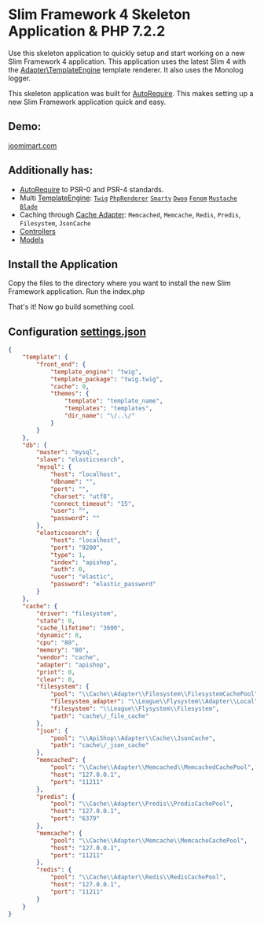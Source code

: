 # Slim Framework 4 Skeleton Application & PHP 7.2.2

Use this skeleton application to quickly setup and start working on a new Slim Framework 4 application. This application uses the latest Slim 4 with the [Adapter\TemplateEngine](https://github.com/pllano/template-engine) template renderer. It also uses the Monolog logger.

This skeleton application was built for [AutoRequire](https://github.com/pllano/auto-require). This makes setting up a new Slim Framework application quick and easy.

## Demo:
[joomimart.com](https://joomimart.com/)
 
## Additionally has:
- [AutoRequire](https://github.com/pllano/auto-require) to PSR-0 and PSR-4 standards.
- Multi [TemplateEngine](https://github.com/pllano/template-engine): [`Twig`](https://github.com/twigphp/Twig) [`PhpRenderer`](https://github.com/slimphp/PHP-View) [`Smarty`](https://github.com/smarty-php/smarty) [`Dwoo`](https://github.com/dwoo-project/dwoo) [`Fenom`](https://github.com/fenom-template/fenom)  [`Mustache`](https://github.com/bobthecow/mustache.php) [`Blade`](https://github.com/PhiloNL/Laravel-Blade)
- Caching through [Cache Adapter](https://github.com/pllano/cache): `Memcached`, `Memcache`, `Redis`, `Predis`, `Filesystem`, `JsonCache`
- [Controllers](https://github.com/pllano/Slim-4-Skeleton/tree/master/vendor/app/Controllers)
- [Models](https://github.com/pllano/Slim-4-Skeleton/tree/master/vendor/app/Models)
 
## Install the Application

Copy the files to the directory where you want to install the new Slim Framework application. Run the index.php

That's it! Now go build something cool.

## Configuration [settings.json](https://github.com/pllano/Slim-4-Skeleton/blob/master/app/settings.json)
```json
{
    "template": {
        "front_end": {
            "template_engine": "twig",
            "template_package": "twig.twig",
            "cache": 0,
            "themes": {
                "template": "template_name",
                "templates": "templates",
                "dir_name": "\/..\/"
            }
        }
    },
    "db": {
        "master": "mysql",
        "slave": "elasticsearch",
        "mysql": {
            "host": "localhost",
            "dbname": "",
            "port": "",
            "charset": "utf8",
            "connect_timeout": "15",
            "user": "",
            "password": ""
        },
        "elasticsearch": {
            "host": "localhost",
            "port": "9200",
            "type": 1,
            "index": "apishop",
            "auth": 0,
            "user": "elastic",
            "password": "elastic_password"
        }
    },
    "cache": {
        "driver": "filesystem",
        "state": 0,
        "cache_lifetime": "3600",
        "dynamic": 0,
        "cpu": "80",
        "memory": "80",
        "vendor": "cache",
        "adapter": "apishop",
        "print": 0,
        "clear": 0,
        "filesystem": {
            "pool": "\\Cache\\Adapter\\Filesystem\\FilesystemCachePool",
            "filesystem_adapter": "\\League\\Flysystem\\Adapter\\Local",
            "filesystem": "\\League\\Flysystem\\Filesystem",
            "path": "cache\/_file_cache"
        },
        "json": {
            "pool": "\\ApiShop\\Adapter\\Cache\\JsonCache",
            "path": "cache\/_json_cache"
        },
        "memcached": {
            "pool": "\\Cache\\Adapter\\Memcached\\MemcachedCachePool",
            "host": "127.0.0.1",
            "port": "11211"
        },
        "predis": {
            "pool": "\\Cache\\Adapter\\Predis\\PredisCachePool",
            "host": "127.0.0.1",
            "port": "6379"
        },
        "memcache": {
            "pool": "\\Cache\\Adapter\\Memcache\\MemcacheCachePool",
            "host": "127.0.0.1",
            "port": "11211"
        },
        "redis": {
            "pool": "\\Cache\\Adapter\\Redis\\RedisCachePool",
            "host": "127.0.0.1",
            "port": "11211"
        }
    }
}

```

